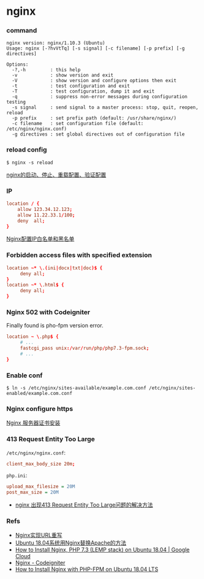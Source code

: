 # nginx

### command
```shell
nginx version: nginx/1.10.3 (Ubuntu)
Usage: nginx [-?hvVtTq] [-s signal] [-c filename] [-p prefix] [-g directives]

Options:
  -?,-h         : this help
  -v            : show version and exit
  -V            : show version and configure options then exit
  -t            : test configuration and exit
  -T            : test configuration, dump it and exit
  -q            : suppress non-error messages during configuration testing
  -s signal     : send signal to a master process: stop, quit, reopen, reload
  -p prefix     : set prefix path (default: /usr/share/nginx/)
  -c filename   : set configuration file (default: /etc/nginx/nginx.conf)
  -g directives : set global directives out of configuration file
```

### reload config

`$ nginx -s reload`

[nginx的启动、停止、重载配置、验证配置](https://www.cnblogs.com/sea-stream/p/10201195.html)

### IP

```conf
location / {
    allow 123.34.12.123;
    allow 11.22.33.1/100;
    deny  all;
}
```

[Nginx配置IP白名单和黑名单](https://www.cnblogs.com/xiaozong/p/5683638.html)


### Forbidden access files with specified extension

```conf
location ~* \.(ini|docx|txt|doc)$ { 
     deny all;
} 
location ~* \.html$ {
     deny all;
}
```

### Nginx 502 with Codeigniter

Finally found is pho-fpm version error.

```conf
location ~ \.php$ {
     # ...
     fastcgi_pass unix:/var/run/php/php7.3-fpm.sock;
     # ...
}
```

### Enable conf

`$ ln -s /etc/nginx/sites-available/example.com.conf /etc/nginx/sites-enabled/example.com.conf`

### Nginx configure https

[Nginx 服务器证书安装](https://cloud.tencent.com/document/product/400/35244)


### 413 Request Entity Too Large

`/etc/nginx/nginx.conf`:
```conf
client_max_body_size 20m;
```

`php.ini`:
```ini
upload_max_filesize = 20M
post_max_size = 20M
```

- [nginx 出现413 Request Entity Too Large问题的解决方法](https://blog.csdn.net/fdipzone/article/details/45544497)

### Refs

- [Nginx实现URL重写](https://www.cnblogs.com/dalaoyang/p/10264919.html)
- [Ubuntu 18.04系统用Nginx替换Apache的方法](https://www.laozuo.org/14171.html)
- [How to Install Nginx, PHP 7.3 (LEMP stack) on Ubuntu 18.04 | Google Cloud](https://www.cloudbooklet.com/how-to-install-nginx-php-7-3-lemp-stack-on-ubuntu-18-04-google-cloud/)
- [Nginx - Codeigniter](https://www.nginx.com/resources/wiki/start/topics/recipes/codeigniter/)
- [How to Install Nginx with PHP-FPM on Ubuntu 18.04 LTS](https://tecadmin.net/install-nginx-php-fpm-ubuntu-18-04/)